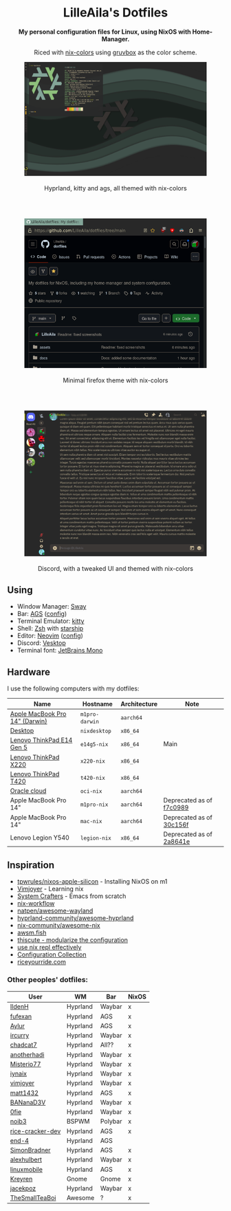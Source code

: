 <div align="center">

# LilleAila's Dotfiles

**My personal configuration files for Linux, using NixOS with Home-Manager.**

Riced with [nix-colors](https://github.com/Misterio77/nix-colors) using [gruvbox](https://github.com/morhetz/gruvbox) as the color scheme.

</div>

<div align="center">

<figure>
    <img src="assets/desktop.png" alt="Desktop screenshot"/>
    <figcaption><br>Hyprland, kitty and ags, all themed with nix-colors</figcaption>
</figure>
<br><br>
<figure>
    <img src="assets/firefox.png" alt="Firefox screenshot"/>
    <figcaption><br>Minimal firefox theme with nix-colors</figcaption>
</figure>
<br><br>
<figure>
    <img src="assets/discord.png" alt="Discord screenshot"/>
    <figcaption><br>Discord, with a tweaked UI and themed with nix-colors</figcaption>
</figure>

</div>

## Using

- Window Manager: [Sway](https://swaywm.org)
- Bar: [AGS](https://aylur.github.io/ags-docs/) ([config](https://github.com/LilleAila/ags-config))
- Terminal Emulator: [kitty](https://sw.kovidgoyal.net/kitty)
- Shell: [Zsh](https://www.zsh.org/) with [starship](https://starship.rs/)
- Editor: [Neovim](https://neovim.io) ([config](https://github.com/LilleAila/nvim-nix))
- Discord: [Vesktop](https://github.com/Vencord/Vesktop)
- Terminal font: [JetBrains Mono](https://www.jetbrains.com/lp/mono/)

## Hardware

I use the following computers with my dotfiles:

| Name                                                             | Hostname       | Architecture | Note                                                                                                              |
| ---------------------------------------------------------------- | -------------- | ------------ | ----------------------------------------------------------------------------------------------------------------- |
| [Apple MacBook Pro 14" (Darwin)](./hosts/m1pro-darwin/readme.md) | `m1pro-darwin` | `aarch64`    |                                                                                                                   |
| [Desktop](./hosts/desktop/readme.md)                             | `nixdesktop`   | `x86_64`     |                                                                                                                   |
| [Lenovo ThinkPad E14 Gen 5](./hosts/e14g5/readme.md)             | `e14g5-nix`    | `x86_64`     | Main                                                                                                              |
| [Lenovo ThinkPad X220](./hosts/x220-nix/readme.md)               | `x220-nix`     | `x86_64`     |                                                                                                                   |
| [Lenovo ThinkPad T420](./hosts/t420/readme.md)                   | `t420-nix`     | `x86_64`     |                                                                                                                   |
| [Oracle cloud](./hosts/oci/readme.md)                            | `oci-nix`      | `aarch64`    |                                                                                                                   |
| Apple MacBook Pro 14"                                            | `m1pro-nix`    | `aarch64`    | Deprecated as of [f7c0989](https://github.com/LilleAila/dotfiles/commit/f7c09896473236ccc84c5513cc27c4368efc3090) |
| Apple MacBook Pro 14"                                            | `mac-nix`      | `aarch64`    | Deprecated as of [30c156f](https://github.com/LilleAila/dotfiles/commit/30c156fd9a3cf98db7e0f58d10df9b841800ca54) |
| Lenovo Legion Y540                                               | `legion-nix`   | `x86_64`     | Deprecated as of [2a8641e](https://github.com/LilleAila/dotfiles/commit/2a8641eaf5bdf22d609baf2021100634dd83c5ad) |

## Inspiration

- [tpwrules/nixos-apple-silicon](https://github.com/tpwrules/nixos-apple-silicon/tree/main) - Installing NixOS on m1
- [Vimjoyer](https://www.youtube.com/@vimjoyer/featured) - Learning nix
- [System Crafters](https://www.youtube.com/watch?v=74zOY-vgkyw&list=PLEoMzSkcN8oPH1au7H6B7bBJ4ZO7BXjSZ) - Emacs from scratch
- [nix-workflow](https://ayats.org/blog/nix-workflow/)
- [natpen/awesome-wayland](https://github.com/natpen/awesome-wayland)
- [hyprland-community/awesome-hyprland](https://github.com/hyprland-community/awesome-hyprland)
- [nix-community/awesome-nix](https://github.com/nix-community/awesome-nix)
- [awsm.fish](https://github.com/jorgebucaran/awsm.fish)
- [thiscute - modularize the configuration](https://nixos-and-flakes.thiscute.world/nixos-with-flakes/modularize-the-configuration)
- [use nix repl effectively](https://aldoborrero.com/posts/2022/12/02/learn-how-to-use-the-nix-repl-effectively/)
- [Configuration Collection](https://nixos.wiki/wiki/Configuration_Collection)
- [riceyourride.com](https://riceyourride.com/best/1)

### Other peoples' dotfiles:

| User                                                                 | WM       | Bar     | NixOS |
| -------------------------------------------------------------------- | -------- | ------- | ----- |
| [IldenH](https://github.com/IldenH/dotfiles)                         | Hyprland | Waybar  | x     |
| [fufexan](https://github.com/fufexan/dotfiles)                       | Hyprland | AGS     | x     |
| [Aylur](https://github.com/Aylur/dotfiles)                           | Hyprland | AGS     | x     |
| [ircurry](https://github.com/ircurry/cfg)                            | Hyprland | Waybar  | x     |
| [chadcat7](https://github.com/chadcat7/crystal)                      | Hyprland | All??   | x     |
| [anotherhadi](https://github.com/anotherhadi/nixy)                   | Hyprland | Waybar  | x     |
| [Misterio77](https://github.com/Misterio77/nix-config)               | Hyprland | Waybar  | x     |
| [iynaix](https://github.com/iynaix/dotfiles)                         | Hyprland | Waybar  | x     |
| [vimjoyer](https://github.com/vimjoyer/nixconf)                      | Hyprland | Waybar  | x     |
| [matt1432](https://git.nelim.org/matt1432/nixos-configs)             | Hyprland | AGS     | x     |
| [BANanaD3V](https://github.com/BANanaD3V/nixos-config)               | Hyprland | Waybar  | x     |
| [0fie](https://github.com/0fie/maika)                                | Hyprland | Waybar  | x     |
| [noib3](https://github.com/noib3/dotfiles)                           | BSPWM    | Polybar | x     |
| [rice-cracker-dev](https://github.com/rice-cracker-dev/nixos-config) | Hyprland | AGS     | x     |
| [end-4](https://github.com/end-4/dots-hyprland)                      | Hyprland | AGS     |       |
| [SimonBradner](https://github.com/SimonBrandner/dotfiles)            | Hyprland | AGS     | x     |
| [alexhulbert](https://github.com/alexhulbert/seaglass)               | Hyprland | Waybar  | x     |
| [linuxmobile](https://github.com/linuxmobile/kaku)                   | Hyprland | AGS     | x     |
| [Kreyren](https://github.com/Kreyren/nixos-config)                   | Gnome    | Gnome   | x     |
| [jacekpoz](https://git.jacekpoz.pl/jacekpoz/niksos)                  | Hyprland | Waybar  | x     |
| [TheSmallTeaBoi](https://github.com/TheSmallTeaBoi/frogix/tree/main) | Awesome  | ?       | x     |
